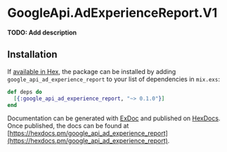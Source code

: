 # GoogleApi.AdExperienceReport.V1

**TODO: Add description**

## Installation

If [available in Hex](https://hex.pm/docs/publish), the package can be installed
by adding `google_api_ad_experience_report` to your list of dependencies in `mix.exs`:

```elixir
def deps do
  [{:google_api_ad_experience_report, "~> 0.1.0"}]
end
```

Documentation can be generated with [ExDoc](https://github.com/elixir-lang/ex_doc)
and published on [HexDocs](https://hexdocs.pm). Once published, the docs can
be found at [https://hexdocs.pm/google_api_ad_experience_report](https://hexdocs.pm/google_api_ad_experience_report).

